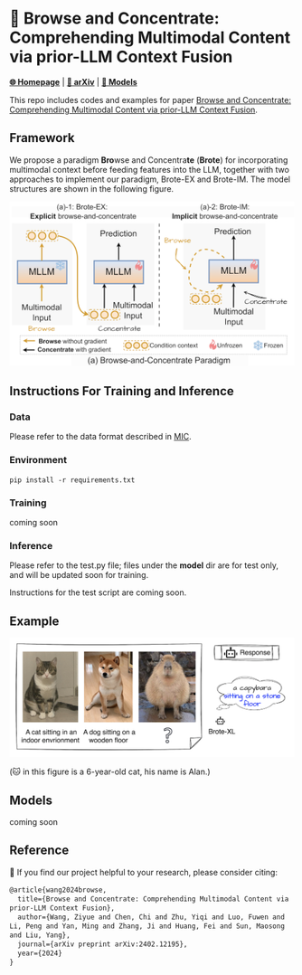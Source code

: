 # 👀 Browse and Concentrate: Comprehending Multimodal Content via prior-LLM Context Fusion

[**🌐 Homepage**](https://stephenzhuyiqi.github.io/Brote/) | [**📖 arXiv**](https://arxiv.org/pdf/2402.12195.pdf) | [**🤗 Models**](https://huggingface.co/wangphoebe/Brote-IM-XXL)

This repo includes codes and examples for paper [Browse and Concentrate: Comprehending Multimodal Content via prior-LLM Context Fusion](https://arxiv.org/pdf/2402.12195.pdf). 

## Framework
We propose a paradigm **Bro**wse and Concentra**te** (**Brote**) for incorporating multimodal context before feeding features into the LLM, together with two approaches to implement our paradigm, Brote-EX and Brote-IM. The model structures are shown in the following figure.

<img src="./figures/model.png" alt="Image" width="600">

## Instructions For Training and Inference

### Data
Please refer to the data format described in [MIC](https://github.com/HaozheZhao/MIC).

### Environment
```
pip install -r requirements.txt
```

### Training
coming soon

### Inference
Please refer to the test.py file; files under the **model** dir are for test only, and will be updated soon for training.

Instructions for the test script are coming soon. 

## Example
<img src="./figures/git_showcase.png" alt="Image" width="600">

(🐱 in this figure is a 6-year-old cat, his name is Alan.)

## Models
coming soon

## Reference

📑 If you find our project helpful to your research, please consider citing:
```
@article{wang2024browse,
  title={Browse and Concentrate: Comprehending Multimodal Content via prior-LLM Context Fusion},
  author={Wang, Ziyue and Chen, Chi and Zhu, Yiqi and Luo, Fuwen and Li, Peng and Yan, Ming and Zhang, Ji and Huang, Fei and Sun, Maosong and Liu, Yang},
  journal={arXiv preprint arXiv:2402.12195},
  year={2024}
}
```
